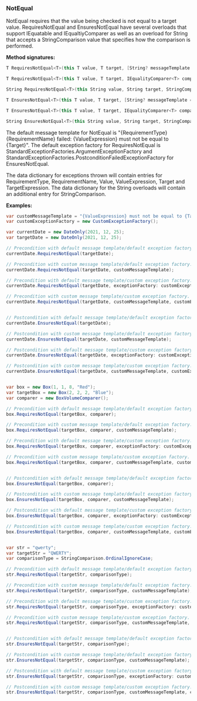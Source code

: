 ### NotEqual

NotEqual requires that the value being checked is not equal to a target value. 
RequiresNotEqual and EnsuresNotEqual have several overloads that support IEquatable<T> 
and IEqualtiyComparer<T> as well as an overload for String that accepts a 
StringComparison value that specifies how the comparison is performed.

**Method signatures:**
```C#
T RequiresNotEqual<T>(this T value, T target, [String? messageTemplate = null], [IExceptionFactory? exceptionFactory = null], [String? valueExpression = null], [String? targetExpression = null]) where T : IEquatable<T>

T RequiresNotEqual<T>(this T value, T target, IEqualityComparer<T> comparer, [String? messageTemplate = null], [IExceptionFactory? exceptionFactory = null], [String? valueExpression = null], [String? targetExpression = null])

String RequiresNotEqual<T>(this String value, String target, StringComparison comparisonType, [String? messageTemplate = null], [IExceptionFactory? exceptionFactory = null], [String? valueExpression = null], [String? targetExpression = null])

T EnsuresNotEqual<T>(this T value, T target, [String? messageTemplate = null], [IExceptionFactory? exceptionFactory = null], [String? valueExpression = null], [String? targetExpression = null]) where T : IEquatable<T>

T EnsuresNotEqual<T>(this T value, T target, IEqualityComparer<T> comparer, [String? messageTemplate = null], [IExceptionFactory? exceptionFactory = null], [String? valueExpression = null], [String? targetExpression = null])

String EnsuresNotEqual<T>(this String value, String target, StringComparison comparisonType, [String? messageTemplate = null], [IExceptionFactory? exceptionFactory = null], [String? valueExpression = null], [String? targetExpression = null])
```

The default message template for NotEqual is "{RequirementType} {RequirementName} failed: {ValueExpression} must not be equal to {Target}".
The default exception factory for RequiresNotEqual is StandardExceptionFactories.ArgumentExceptionFactory
and StandardExceptionFactories.PostconditionFailedExceptionFactory for 
EnsuresNotEqual.

The data dictionary for exceptions thrown will contain entries for RequirementType,
RequirementName, Value, ValueExpression, Target and TargetExpression. The data
dictionary for the String overloads will contain an additional entry for 
StringComparison.

**Examples:**
```C#
var customMessageTemplate = "{ValueExpression} must not be equal to {Target}";
var customExceptionFactory = new CustomExceptionFactory();

var currentDate = new DateOnly(2021, 12, 25);
var targetDate = new DateOnly(2021, 12, 25);

// Precondition with default message template/default exception factory.
currentDate.RequiresNotEqual(targetDate);

// Precondition with custom message template/default exception factory.
currentDate.RequiresNotEqual(targetDate, customMessageTemplate);

// Precondition with default message template/custom exception factory.
currentDate.RequiresNotEqual(targetDate, exceptionFactory: customExceptionFactory);

// Precondition with custom message template/custom exception factory.
currentDate.RequiresNotEqual(targetDate, customMessageTemplate, customExceptionFactory);


// Postcondition with default message template/default exception factory.
currentDate.EnsuresNotEqual(targetDate);

// Postcondition with custom message template/default exception factory.
currentDate.EnsuresNotEqual(targetDate, customMessageTemplate);

// Postcondition with default message template/custom exception factory.
currentDate.EnsuresNotEqual(targetDate, exceptionFactory: customExceptionFactory);

// Postcondition with custom message template/custom exception factory.
currentDate.EnsuresNotEqual(targetDate, customMessageTemplate, customExceptionFactory);


var box = new Box(1, 1, 8, "Red");
var targetBox = new Box(2, 2, 2, "Blue");
var comparer = new BoxVolumeComparer();

// Precondition with default message template/default exception factory.
box.RequiresNotEqual(targetBox, comparer);

// Precondition with custom message template/default exception factory.
box.RequiresNotEqual(targetBox, comparer, customMessageTemplate);

// Precondition with default message template/custom exception factory.
box.RequiresNotEqual(targetBox, comparer, exceptionFactory: customExceptionFactory);

// Precondition with custom message template/custom exception factory.
box.RequiresNotEqual(targetBox, comparer, customMessageTemplate, customExceptionFactory);


// Postcondition with default message template/default exception factory.
box.EnsuresNotEqual(targetBox, comparer);

// Postcondition with custom message template/default exception factory.
box.EnsuresNotEqual(targetBox, comparer, customMessageTemplate);

// Postcondition with default message template/custom exception factory.
box.EnsuresNotEqual(targetBox, comparer, exceptionFactory: customExceptionFactory);

// Postcondition with custom message template/custom exception factory.
box.EnsuresNotEqual(targetBox, comparer, customMessageTemplate, customExceptionFactory);


var str = "qwerty";
var targetStr = "QWERTY";
var comparisonType = StringComparison.OrdinalIgnoreCase;

// Precondition with default message template/default exception factory.
str.RequiresNotEqual(targetStr, comparisonType);

// Precondition with custom message template/default exception factory.
str.RequiresNotEqual(targetStr, comparisonType, customMessageTemplate);

// Precondition with default message template/custom exception factory.
str.RequiresNotEqual(targetStr, comparisonType, exceptionFactory: customExceptionFactory);

// Precondition with custom message template/custom exception factory.
str.RequiresNotEqual(targetStr, comparisonType, customMessageTemplate, customExceptionFactory);


// Postcondition with default message template/default exception factory.
str.EnsuresNotEqual(targetStr, comparisonType);

// Postcondition with custom message template/default exception factory.
str.EnsuresNotEqual(targetStr, comparisonType, customMessageTemplate);

// Postcondition with default message template/custom exception factory.
str.EnsuresNotEqual(targetStr, comparisonType, exceptionFactory: customExceptionFactory);

// Postcondition with custom message template/custom exception factory.
str.EnsuresNotEqual(targetStr, comparisonType, customMessageTemplate, customExceptionFactory);
```

